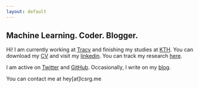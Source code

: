 ```yaml
---
layout: default
---
```


## Machine Learning. Coder. Blogger.

Hi! I am currently working at [Tracy](https://www.linkedin.com/company-beta/10392299/) and finishing my studies at [KTH](https://www.kth.se/profile/lucasrg/). You can download my [CV](files/CV.pdf) and visit my [linkedin](linkedin.com/in/lucasrodes). You can track my research [here](https://www.researchgate.net/profile/Lucas_Rodes).

I am active on [Twitter](http://twitter.com/lucasrodesg) and [GitHub](github.com/lucasrodesg). Occasionally, I write on my [blog](https://medium.com/@lucasrg). 

You can contact me at hey[at]lcsrg.me <i class="fa fa-paper-plane">
